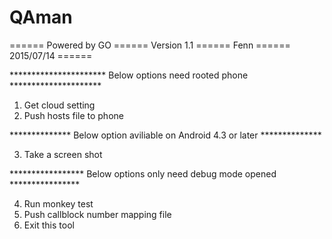 # QAman

====== Powered by GO ====== Version 1.1 ====== Fenn ====== 2015/07/14 ======

********************** Below options need rooted phone *********************
1. Get cloud setting
2. Push hosts file to phone

************** Below option aviliable on Android 4.3 or later **************

3. Take a screen shot

***************** Below options only need debug mode opened ****************

4. Run monkey test
5. Push callblock number mapping file
0. Exit this tool

